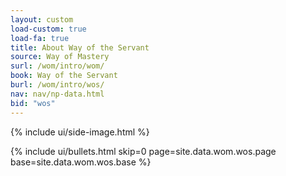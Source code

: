 ```yaml
---
layout: custom
load-custom: true
load-fa: true
title: About Way of the Servant
source: Way of Mastery
surl: /wom/intro/wom/
book: Way of the Servant
burl: /wom/intro/wos/
nav: nav/np-data.html
bid: "wos"
---
```


<div class="custom-side-image">
  {% include ui/side-image.html %}
</div>

{% include ui/bullets.html
  skip=0
  page=site.data.wom.wos.page
  base=site.data.wom.wos.base
%}


